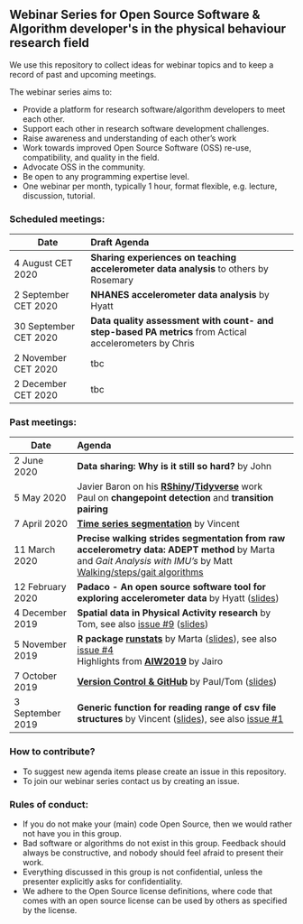 ## Webinar Series for Open Source Software & Algorithm developer's in the physical behaviour research field

We use this repository to collect ideas for webinar topics and to keep a record of past and upcoming meetings.

The webinar series aims to:
- Provide a platform for research software/algorithm developers to meet each other.
- Support each other in research software development challenges.
- Raise awareness and understanding of each other’s work
- Work towards improved Open Source Software (OSS) re-use, compatibility, and quality in the field.
- Advocate OSS in the community.
- Be open to any programming expertise level.
- One webinar per month, typically 1 hour, format flexible, e.g. lecture, discussion, tutorial.

### Scheduled meetings:

| Date | Draft Agenda | 
| ---- | :--------------- |
| 4 August CET 2020 | **Sharing experiences on teaching accelerometer data analysis** to others by Rosemary |
| 2 September CET 2020 | **NHANES accelerometer data analysis** by Hyatt |
| 30 September CET 2020 | **Data quality assessment with count- and step-based PA metrics** from Actical accelerometers by Chris |
| 2 November CET 2020 | tbc |
| 2 December CET 2020 | tbc |


### Past meetings:

| Date | Agenda | 
| ---- | :--------------- |
| 2 June 2020 | **Data sharing: Why is it still so hard?** by John |
| 5 May 2020 | Javier Baron on his **[RShiny](https://github.com/fjbaron/GGIRvisualizer)/[Tidyverse](https://github.com/fjbaron/accelerator)** work <br/> Paul on **changepoint detection** and **transition pairing** |
| 7 April 2020 | **[Time series segmentation](https://github.com/wadpac/oss-dev-webinar-series-pb-field/issues/10)** by Vincent |
| 11 March 2020 | **Precise walking strides segmentation from raw accelerometry data: ADEPT method** by Marta and *Gait Analysis with IMU’s* by Matt [Walking/steps/gait algorithms](https://github.com/wadpac/oss-dev-webinar-series-pb-field/issues/7) | 
| 12 February 2020 | **Padaco - An open source software tool for exploring accelerometer data** by Hyatt ([slides](slides/Padaco_a_software_tool_for_exploring_accelerometry_data_and_patterns.pdf)) |
| 4 December 2019 |  **Spatial data in Physical Activity research** by Tom, see also [issue #9](https://github.com/wadpac/oss-dev-webinar-series-pb-field/issues/9) ([slides](slides/webinar_spatial_data.pdf)) |
| 5 November 2019 |  **R package [runstats](https://cran.r-project.org/web/packages/runstats/index.html)** by Marta ([slides](slides/3rd_webinar_OSS_developers_in_PA_runstats_package.pdf)), see also [issue #4](https://github.com/wadpac/oss-dev-webinar-series-pb-field/issues/4) <br/> Highlights from **[AIW2019](https://www.granadacongresos.com/aiw2019)** by Jairo |
| 7 October 2019 |  **[Version Control & GitHub](https://github.com/wadpac/oss-dev-webinar-series-pb-field/issues/3)** by Paul/Tom ([slides](slides/OSS_2.pdf))|
| 3 September 2019 | **Generic function for reading range of csv file structures** by Vincent ([slides](slides/slides_OSSdevelopers_webinar_3September2019.pdf)), see also [issue #1](https://github.com/wadpac/oss-dev-webinar-series-pb-field/issues/1) |

### How to contribute?
- To suggest new agenda items please create an issue in this repository.
- To join our webinar series contact us by creating an issue.

### Rules of conduct:
- If you do not make your (main) code Open Source, then we would rather not have you in this group.
- Bad software or algorithms do not exist in this group. Feedback should always be constructive, and nobody should feel afraid to present their work.
- Everything discussed in this group is not confidential, unless the presenter explicitly asks for confidentiality.
- We adhere to the Open Source license definitions, where code that comes with an open source license can be used by others as specified by the license.

